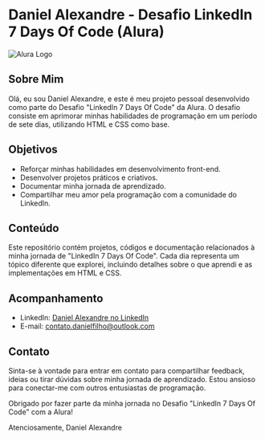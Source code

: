 # Daniel Alexandre - Desafio LinkedIn 7 Days Of Code (Alura)

![Alura Logo](https://www.alura.com.br/assets/api/share/curso-linkedin-7-dias-code.png)

## Sobre Mim

Olá, eu sou Daniel Alexandre, e este é meu projeto pessoal desenvolvido como parte do Desafio "LinkedIn 7 Days Of Code" da Alura. O desafio consiste em aprimorar minhas habilidades de programação em um período de sete dias, utilizando HTML e CSS como base.

## Objetivos

- Reforçar minhas habilidades em desenvolvimento front-end.
- Desenvolver projetos práticos e criativos.
- Documentar minha jornada de aprendizado.
- Compartilhar meu amor pela programação com a comunidade do LinkedIn.

## Conteúdo

Este repositório contém projetos, códigos e documentação relacionados à minha jornada de "LinkedIn 7 Days Of Code". Cada dia representa um tópico diferente que explorei, incluindo detalhes sobre o que aprendi e as implementações em HTML e CSS.

## Acompanhamento

- LinkedIn: [Daniel Alexandre no LinkedIn](linkedin.com/in/daniel-alexandre-796487258/)
- E-mail: contato.danielfilho@outlook.com

## Contato

Sinta-se à vontade para entrar em contato para compartilhar feedback, ideias ou tirar dúvidas sobre minha jornada de aprendizado. Estou ansioso para conectar-me com outros entusiastas de programação.

Obrigado por fazer parte da minha jornada no Desafio "LinkedIn 7 Days Of Code" com a Alura!

Atenciosamente,
Daniel Alexandre
